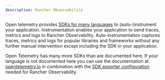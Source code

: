 ```yaml
---
description: Rancher Observability
---
```


Open telemetry provides [SDKs for many languages](https://opentelemetry.io/docs/languages/) to (auto-)instrument your application. Instrumentation enables your application to send traces, metrics and logs to Rancher Observability. Auto-instrumentation captures traces, metrics and logs for popular libraries and frameworks without any further manual intervention except including the SDK in your application.

Open Telemetry has many more SDKs than are documented here. If your language is not documented here you can use the documentation at [opentelemetry.io](https://opentelemetry.io/docs/languages/) in combination with the [SDK exporter configuration](./sdk-exporter-config.md) needed for Rancher Observability.
